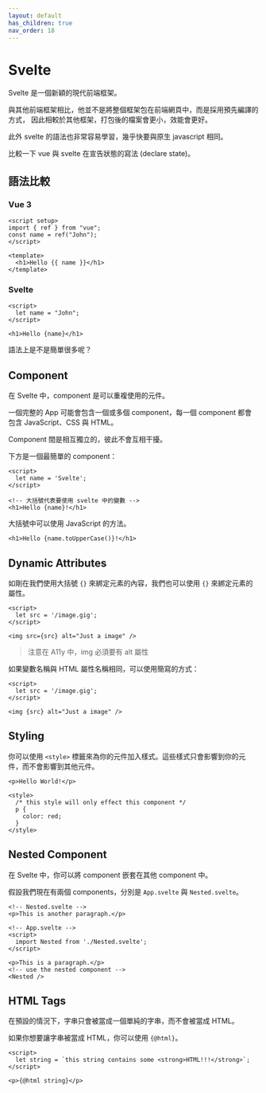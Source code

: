 ```yaml
---
layout: default
has_children: true
nav_order: 18
---
```


# Svelte

Svelte 是一個新穎的現代前端框架。

與其他前端框架相比，他並不是將整個框架包在前端網頁中，而是採用預先編譯的方式，
因此相較於其他框架，打包後的檔案會更小，效能會更好。

此外 svelte 的語法也非常容易學習，幾乎快要與原生 javascript 相同。

比較一下 vue 與 svelte 在宣告狀態的寫法 (declare state)。

## 語法比較

### Vue 3

```vue
<script setup>
import { ref } from "vue";
const name = ref("John");
</script>

<template>
  <h1>Hello {{ name }}</h1>
</template>
```

### Svelte

```svelte
<script>
  let name = "John";
</script>

<h1>Hello {name}</h1>
```

語法上是不是簡單很多呢？

## Component

在 Svelte 中，component 是可以重複使用的元件。

一個完整的 App 可能會包含一個或多個 component，每一個 component 都會包含 JavaScript、CSS 與 HTML。

Component 間是相互獨立的，彼此不會互相干擾。

下方是一個最簡單的 component：

```svelte
<script>
  let name = 'Svelte';
</script>

<!-- 大括號代表要使用 svelte 中的變數 -->
<h1>Hello {name}!</h1>
```

大括號中可以使用 JavaScript 的方法。

```svelte
<h1>Hello {name.toUpperCase()}!</h1>
```

## Dynamic Attributes

如剛在我們使用大括號 `{}` 來綁定元素的內容，我們也可以使用 `{}` 來綁定元素的屬性。

```svelte
<script>
  let src = '/image.gig';
</script>

<img src={src} alt="Just a image" />
```

> 注意在 A11y 中，img 必須要有 alt 屬性

如果變數名稱與 HTML 屬性名稱相同，可以使用簡寫的方式：

```svelte
<script>
  let src = '/image.gig';
</script>

<img {src} alt="Just a image" />
```

## Styling

你可以使用 `<style>` 標籤來為你的元件加入樣式。這些樣式只會影響到你的元件，而不會影響到其他元件。

```svelte
<p>Hello World!</p>

<style>
  /* this style will only effect this component */
  p {
    color: red;
  }
</style>
```

## Nested Component

在 Svelte 中，你可以將 component 嵌套在其他 component 中。

假設我們現在有兩個 components，分別是 `App.svelte` 與 `Nested.svelte`。

```svelte
<!-- Nested.svelte -->
<p>This is another paragraph.</p>
```

```svelte
<!-- App.svelte -->
<script>
  import Nested from './Nested.svelte';
</script>

<p>This is a paragraph.</p>
<!-- use the nested component -->
<Nested />
```

## HTML Tags

在預設的情況下，字串只會被當成一個單純的字串，而不會被當成 HTML。

如果你想要讓字串被當成 HTML，你可以使用 `{@html}`。

```svelte
<script>
  let string = `this string contains some <strong>HTML!!!</strong>`;
</script>

<p>{@html string}</p>
```
